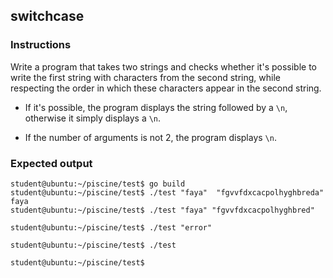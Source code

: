 ## switchcase

### Instructions

Write a program that takes two strings and checks whether it's possible to write the first string with characters from the second string, while respecting the order in which these characters appear in the second string.

- If it's possible, the program displays the string followed by a `\n`, otherwise it simply displays a `\n`.

- If the number of arguments is not 2, the program displays `\n`.

### Expected output

```console
student@ubuntu:~/piscine/test$ go build
student@ubuntu:~/piscine/test$ ./test "faya"  "fgvvfdxcacpolhyghbreda" 
faya
student@ubuntu:~/piscine/test$ ./test "faya" "fgvvfdxcacpolhyghbred"

student@ubuntu:~/piscine/test$ ./test "error" 

student@ubuntu:~/piscine/test$ ./test

student@ubuntu:~/piscine/test$
```

